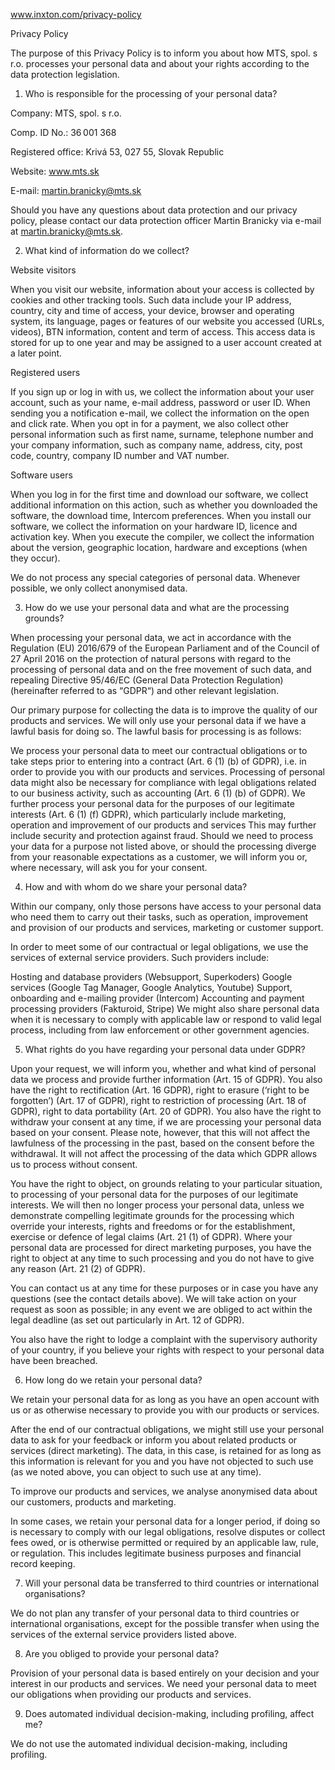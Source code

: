 www.inxton.com/privacy-policy

Privacy Policy

The purpose of this Privacy Policy is to inform you about how MTS, spol. s r.o. processes your personal data and about your rights according to the data protection legislation.

1. Who is responsible for the processing of your personal data?

Company: MTS, spol. s r.o.

Comp. ID No.: 36 001 368

Registered office: Krivá 53, 027 55, Slovak Republic

Website: www.mts.sk

E-mail: martin.branicky@mts.sk

Should you have any questions about data protection and our privacy policy, please contact our data protection officer Martin Branicky via e-mail at martin.branicky@mts.sk.

2. What kind of information do we collect?

Website visitors

When you visit our website, information about your access is collected by cookies and other tracking tools. Such data include your IP address, country, city and time of access, your device, browser and operating system, its language, pages or features of our website you accessed (URLs, videos), BTN information, content and term of access. This access data is stored for up to one year and may be assigned to a user account created at a later point.

Registered users

If you sign up or log in with us, we collect the information about your user account, such as your name, e-mail address, password or user ID. When sending you a notification e-mail, we collect the information on the open and click rate. When you opt in for a payment, we also collect other personal information such as first name, surname, telephone number and your company information, such as company name, address, city, post code, country, company ID number and VAT number.

Software users

When you log in for the first time and download our software, we collect additional information on this action, such as whether you downloaded the software, the download time, Intercom preferences. When you install our software, we collect the information on your hardware ID, licence and activation key. When you execute the compiler, we collect the information about the version, geographic location, hardware and exceptions (when they occur).

We do not process any special categories of personal data. Whenever possible, we only collect anonymised data.

3. How do we use your personal data and what are the processing grounds?

When processing your personal data, we act in accordance with the Regulation (EU) 2016/679 of the European Parliament and of the Council of 27 April 2016 on the protection of natural persons with regard to the processing of personal data and on the free movement of such data, and repealing Directive 95/46/EC (General Data Protection Regulation) (hereinafter referred to as “GDPR“) and other relevant legislation.

Our primary purpose for collecting the data is to improve the quality of our products and services. We will only use your personal data if we have a lawful basis for doing so. The lawful basis for processing is as follows:

We process your personal data to meet our contractual obligations or to take steps prior to entering into a contract (Art. 6 (1) (b) of GDPR), i.e. in order to provide you with our products and services.
Processing of personal data might also be necessary for compliance with legal obligations related to our business activity, such as accounting (Art. 6 (1) (b) of GDPR).
We further process your personal data for the purposes of our legitimate interests (Art. 6 (1) (f) GDPR), which particularly include marketing, operation and improvement of our products and services This may further include security and protection against fraud.
Should we need to process your data for a purpose not listed above, or should the processing diverge from your reasonable expectations as a customer, we will inform you or, where necessary, will ask you for your consent.

4. How and with whom do we share your personal data?

Within our company, only those persons have access to your personal data who need them to carry out their tasks, such as operation, improvement and provision of our products and services, marketing or customer support.

In order to meet some of our contractual or legal obligations, we use the services of external service providers. Such providers include:

Hosting and database providers (Websupport, Superkoders)
Google services (Google Tag Manager, Google Analytics, Youtube)
Support, onboarding and e-mailing provider (Intercom)
Accounting and payment processing providers (Fakturoid, Stripe)
We might also share personal data when it is necessary to comply with applicable law or respond to valid legal process, including from law enforcement or other government agencies.

5. What rights do you have regarding your personal data under GDPR?

Upon your request, we will inform you, whether and what kind of personal data we process and provide further information (Art. 15 of GDPR). You also have the right to rectification (Art. 16 GDPR), right to erasure (‘right to be forgotten’) (Art. 17 of GDPR), right to restriction of processing (Art. 18 of GDPR), right to data portability (Art. 20 of GDPR). You also have the right to withdraw your consent at any time, if we are processing your personal data based on your consent. Please note, however, that this will not affect the lawfulness of the processing in the past, based on the consent before the withdrawal. It will not affect the processing of the data which GDPR allows us to process without consent.

You have the right to object, on grounds relating to your particular situation, to processing of your personal data for the purposes of our legitimate interests. We will then no longer process your personal data, unless we demonstrate compelling legitimate grounds for the processing which override your interests, rights and freedoms or for the establishment, exercise or defence of legal claims (Art. 21 (1) of GDPR). Where your personal data are processed for direct marketing purposes, you have the right to object at any time to such processing and you do not have to give any reason (Art. 21 (2) of GDPR).

You can contact us at any time for these purposes or in case you have any questions (see the contact details above). We will take action on your request as soon as possible; in any event we are obliged to act within the legal deadline (as set out particularly in Art. 12 of GDPR).

You also have the right to lodge a complaint with the supervisory authority of your country, if you believe your rights with respect to your personal data have been breached.

6. How long do we retain your personal data?

We retain your personal data for as long as you have an open account with us or as otherwise necessary to provide you with our products or services.

After the end of our contractual obligations, we might still use your personal data to ask for your feedback or inform you about related products or services (direct marketing). The data, in this case, is retained for as long as this information is relevant for you and you have not objected to such use (as we noted above, you can object to such use at any time).

To improve our products and services, we analyse anonymised data about our customers, products and marketing.

In some cases, we retain your personal data for a longer period, if doing so is necessary to comply with our legal obligations, resolve disputes or collect fees owed, or is otherwise permitted or required by an applicable law, rule, or regulation. This includes legitimate business purposes and financial record keeping.

7. Will your personal data be transferred to third countries or international organisations?

We do not plan any transfer of your personal data to third countries or international organisations, except for the possible transfer when using the services of the external service providers listed above.

8. Are you obliged to provide your personal data?

Provision of your personal data is based entirely on your decision and your interest in our products and services. We need your personal data to meet our obligations when providing our products and services.

9. Does automated individual decision-making, including profiling, affect me?

We do not use the automated individual decision-making, including profiling.
